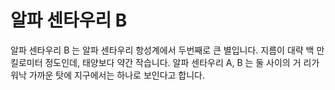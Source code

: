 # 알파 센타우리 B

알파 센타우리 B 는 알파 센타우리 항성계에서 두번째로 큰 별입니다. 지름이 대략 백
만 킬로미터 정도인데, 태양보다 약간 작습니다. 알파 센타우리 A, B 는 둘 사이의 거
리가 워낙 가까운 탓에 지구에서는 하나로 보인다고 합니다.
